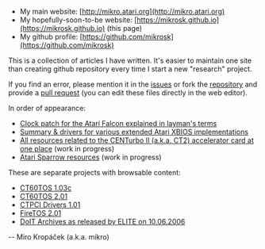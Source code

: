 - My main website: [http://mikro.atari.org](http://mikro.atari.org)
- My hopefully-soon-to-be website: [https://mikrosk.github.io](https://mikrosk.github.io) (this page)
- My github profile: [https://github.com/mikrosk](https://github.com/mikrosk)

This is a collection of articles I have written. It's easier to maintain one site than creating github repository every time I start a new "research" project.

If you find an error, please mention it in the [issues](https://github.com/mikrosk/mikrosk.github.io/issues) or fork the [repository](https://github.com/mikrosk/mikrosk.github.io) and provide a [pull request](https://github.com/mikrosk/mikrosk.github.io/pulls) (you can edit these files directly in the web editor).

In order of appearance:

- [Clock patch for the Atari Falcon explained in layman's terms](clockpatch/index.md)
- [Summary & drivers for various extended Atari XBIOS implementations](xbios/index.md)
- [All resources related to the CENTurbo II (a.k.a. CT2) accelerator card at one place](ct2/index.md) (work in progress)
- [Atari Sparrow resources](sparrow/index.md) (work in progress)

These are separate projects with browsable content:

- [CT60TOS 1.03c](http://www.tho-otto.de/hypview/hypview.cgi?url=https://github.com/mikrosk/ct60tos/raw/1eb9075d63fb3ed776070a097542a191ccff058d/doc/english/ct60.hyp)
- [CT60TOS 2.01](http://www.tho-otto.de/hypview/hypview.cgi?url=https://github.com/mikrosk/ct60tos/raw/2.01/doc/ct60/english/ct60.hyp)
- [CTPCI Drivers 1.01](http://www.tho-otto.de/hypview/hypview.cgi?url=https://github.com/mikrosk/ct60tos/raw/db5de81f0b8bd130dfb04869d67204ec005861d3/doc/CTPCI.hyp)
- [FireTOS 2.01](http://www.tho-otto.de/hypview/hypview.cgi?url=https://github.com/mikrosk/ct60tos/raw/2.01/doc/firebee/english/firebee.hyp)
- [DoIT Archives as released by ELITE on 10.06.2006](https://mikrosk.github.io/doitarchive)

-- Miro Kropáček (a.k.a. mikro)
